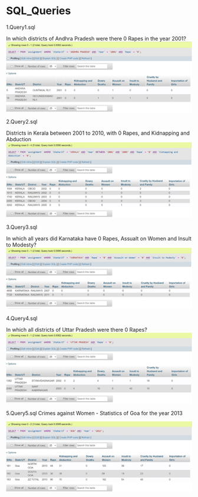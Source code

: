 # SQL_Queries

1.Query1.sql

In which districts of Andhra Pradesh were there 0 Rapes in the year 2001?
<img src="SCREENSHOTS/QUERY 1.jpg">

2.Query2.sql

Districts in Kerala between 2001 to 2010, with 0 Rapes, and Kidnapping and Abduction
<img src="SCREENSHOTS/Query 2.jpg">

3.Query3.sql

In which all years did Karnataka have 0 Rapes, Assualt on Women and Insult to Modesty?
<img src="SCREENSHOTS/Query 3.jpg">

4.Query4.sql

In which all districts of Uttar Pradesh were there 0 Rapes?
<img src="SCREENSHOTS/Query 4.jpg">

5.Query5.sql
Crimes against Women - Statistics of Goa for the year 2013

<img src="SCREENSHOTS/Query 5.jpg">
